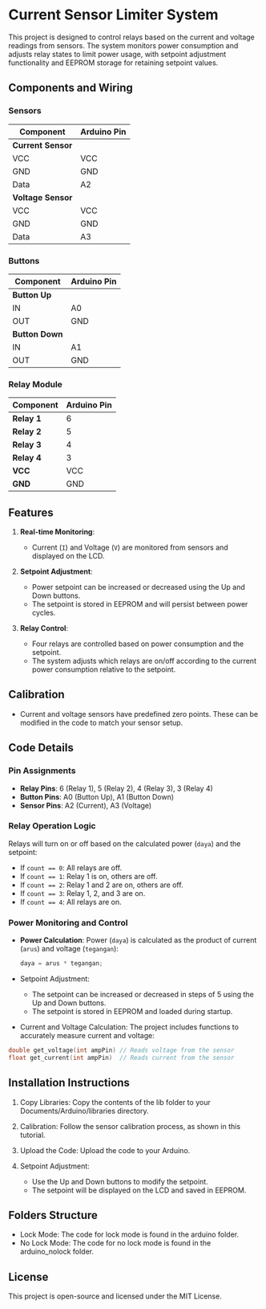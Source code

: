 # Current Sensor Limiter System

This project is designed to control relays based on the current and voltage readings from sensors. The system monitors power consumption and adjusts relay states to limit power usage, with setpoint adjustment functionality and EEPROM storage for retaining setpoint values.

## Components and Wiring

### Sensors

| **Component**      | **Arduino Pin** |
| ------------------ | --------------- |
| **Current Sensor** |                 |
| VCC                | VCC             |
| GND                | GND             |
| Data               | A2              |
| **Voltage Sensor** |                 |
| VCC                | VCC             |
| GND                | GND             |
| Data               | A3              |

### Buttons

| **Component**   | **Arduino Pin** |
| --------------- | --------------- |
| **Button Up**   |                 |
| IN              | A0              |
| OUT             | GND             |
| **Button Down** |                 |
| IN              | A1              |
| OUT             | GND             |

### Relay Module

| **Component** | **Arduino Pin** |
| ------------- | --------------- |
| **Relay 1**   | 6               |
| **Relay 2**   | 5               |
| **Relay 3**   | 4               |
| **Relay 4**   | 3               |
| **VCC**       | VCC             |
| **GND**       | GND             |

## Features

1. **Real-time Monitoring**:
   - Current (`I`) and Voltage (`V`) are monitored from sensors and displayed on the LCD.
2. **Setpoint Adjustment**:

   - Power setpoint can be increased or decreased using the Up and Down buttons.
   - The setpoint is stored in EEPROM and will persist between power cycles.

3. **Relay Control**:
   - Four relays are controlled based on power consumption and the setpoint.
   - The system adjusts which relays are on/off according to the current power consumption relative to the setpoint.

## Calibration

- Current and voltage sensors have predefined zero points. These can be modified in the code to match your sensor setup.

## Code Details

### Pin Assignments

- **Relay Pins**: 6 (Relay 1), 5 (Relay 2), 4 (Relay 3), 3 (Relay 4)
- **Button Pins**: A0 (Button Up), A1 (Button Down)
- **Sensor Pins**: A2 (Current), A3 (Voltage)

### Relay Operation Logic

Relays will turn on or off based on the calculated power (`daya`) and the setpoint:

- If `count == 0`: All relays are off.
- If `count == 1`: Relay 1 is on, others are off.
- If `count == 2`: Relay 1 and 2 are on, others are off.
- If `count == 3`: Relay 1, 2, and 3 are on.
- If `count == 4`: All relays are on.

### Power Monitoring and Control

- **Power Calculation**:
  Power (`daya`) is calculated as the product of current (`arus`) and voltage (`tegangan`):

  ```cpp
  daya = arus * tegangan;
  ```

- Setpoint Adjustment:
  - The setpoint can be increased or decreased in steps of 5 using the Up and Down buttons.
  - The setpoint is stored in EEPROM and loaded during startup.
- Current and Voltage Calculation: The project includes functions to accurately measure current and voltage:

```cpp
double get_voltage(int ampPin) // Reads voltage from the sensor
float get_current(int ampPin)  // Reads current from the sensor
```

## Installation Instructions

1. Copy Libraries: Copy the contents of the lib folder to your Documents/Arduino/libraries directory.

2. Calibration: Follow the sensor calibration process, as shown in this tutorial.

3. Upload the Code: Upload the code to your Arduino.

4. Setpoint Adjustment:
   - Use the Up and Down buttons to modify the setpoint.
   - The setpoint will be displayed on the LCD and saved in EEPROM.

## Folders Structure

- Lock Mode: The code for lock mode is found in the arduino folder.
- No Lock Mode: The code for no lock mode is found in the arduino_nolock folder.

## License

This project is open-source and licensed under the MIT License.
